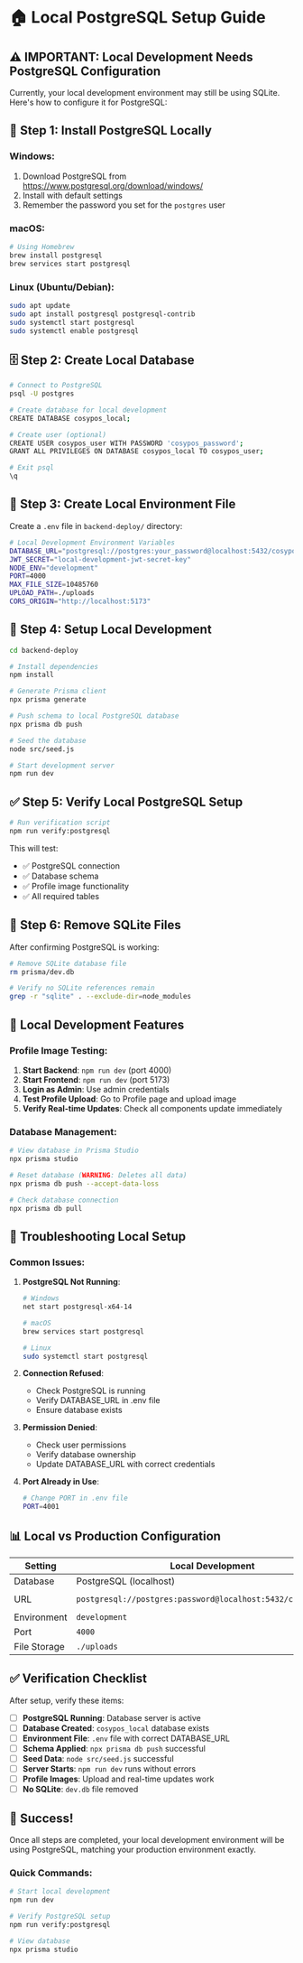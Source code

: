 # 🏠 Local PostgreSQL Setup Guide

## ⚠️ **IMPORTANT: Local Development Needs PostgreSQL Configuration**

Currently, your local development environment may still be using SQLite. Here's how to configure it for PostgreSQL:

## 🔧 **Step 1: Install PostgreSQL Locally**

### Windows:
1. Download PostgreSQL from https://www.postgresql.org/download/windows/
2. Install with default settings
3. Remember the password you set for the `postgres` user

### macOS:
```bash
# Using Homebrew
brew install postgresql
brew services start postgresql
```

### Linux (Ubuntu/Debian):
```bash
sudo apt update
sudo apt install postgresql postgresql-contrib
sudo systemctl start postgresql
sudo systemctl enable postgresql
```

## 🗄️ **Step 2: Create Local Database**

```bash
# Connect to PostgreSQL
psql -U postgres

# Create database for local development
CREATE DATABASE cosypos_local;

# Create user (optional)
CREATE USER cosypos_user WITH PASSWORD 'cosypos_password';
GRANT ALL PRIVILEGES ON DATABASE cosypos_local TO cosypos_user;

# Exit psql
\q
```

## 📝 **Step 3: Create Local Environment File**

Create a `.env` file in `backend-deploy/` directory:

```bash
# Local Development Environment Variables
DATABASE_URL="postgresql://postgres:your_password@localhost:5432/cosypos_local"
JWT_SECRET="local-development-jwt-secret-key"
NODE_ENV="development"
PORT=4000
MAX_FILE_SIZE=10485760
UPLOAD_PATH=./uploads
CORS_ORIGIN="http://localhost:5173"
```

## 🚀 **Step 4: Setup Local Development**

```bash
cd backend-deploy

# Install dependencies
npm install

# Generate Prisma client
npx prisma generate

# Push schema to local PostgreSQL database
npx prisma db push

# Seed the database
node src/seed.js

# Start development server
npm run dev
```

## ✅ **Step 5: Verify Local PostgreSQL Setup**

```bash
# Run verification script
npm run verify:postgresql
```

This will test:
- ✅ PostgreSQL connection
- ✅ Database schema
- ✅ Profile image functionality
- ✅ All required tables

## 🔄 **Step 6: Remove SQLite Files**

After confirming PostgreSQL is working:

```bash
# Remove SQLite database file
rm prisma/dev.db

# Verify no SQLite references remain
grep -r "sqlite" . --exclude-dir=node_modules
```

## 🎯 **Local Development Features**

### Profile Image Testing:
1. **Start Backend**: `npm run dev` (port 4000)
2. **Start Frontend**: `npm run dev` (port 5173)
3. **Login as Admin**: Use admin credentials
4. **Test Profile Upload**: Go to Profile page and upload image
5. **Verify Real-time Updates**: Check all components update immediately

### Database Management:
```bash
# View database in Prisma Studio
npx prisma studio

# Reset database (WARNING: Deletes all data)
npx prisma db push --accept-data-loss

# Check database connection
npx prisma db pull
```

## 🚨 **Troubleshooting Local Setup**

### Common Issues:

1. **PostgreSQL Not Running**:
   ```bash
   # Windows
   net start postgresql-x64-14
   
   # macOS
   brew services start postgresql
   
   # Linux
   sudo systemctl start postgresql
   ```

2. **Connection Refused**:
   - Check PostgreSQL is running
   - Verify DATABASE_URL in .env file
   - Ensure database exists

3. **Permission Denied**:
   - Check user permissions
   - Verify database ownership
   - Update DATABASE_URL with correct credentials

4. **Port Already in Use**:
   ```bash
   # Change PORT in .env file
   PORT=4001
   ```

## 📊 **Local vs Production Configuration**

| Setting | Local Development | Production |
|---------|------------------|------------|
| Database | PostgreSQL (localhost) | PostgreSQL (Render) |
| URL | `postgresql://postgres:password@localhost:5432/cosypos_local` | `postgresql://cosypos_user:cosypos_password@dpg-d3qkenmmcj7s73bq3570-a:5432/cosypos` |
| Environment | `development` | `production` |
| Port | `4000` | `4000` |
| File Storage | `./uploads` | `./uploads` |

## ✅ **Verification Checklist**

After setup, verify these items:

- [ ] **PostgreSQL Running**: Database server is active
- [ ] **Database Created**: `cosypos_local` database exists
- [ ] **Environment File**: `.env` file with correct DATABASE_URL
- [ ] **Schema Applied**: `npx prisma db push` successful
- [ ] **Seed Data**: `node src/seed.js` successful
- [ ] **Server Starts**: `npm run dev` runs without errors
- [ ] **Profile Images**: Upload and real-time updates work
- [ ] **No SQLite**: `dev.db` file removed

## 🎉 **Success!**

Once all steps are completed, your local development environment will be using PostgreSQL, matching your production environment exactly.

### Quick Commands:
```bash
# Start local development
npm run dev

# Verify PostgreSQL setup
npm run verify:postgresql

# View database
npx prisma studio
```
